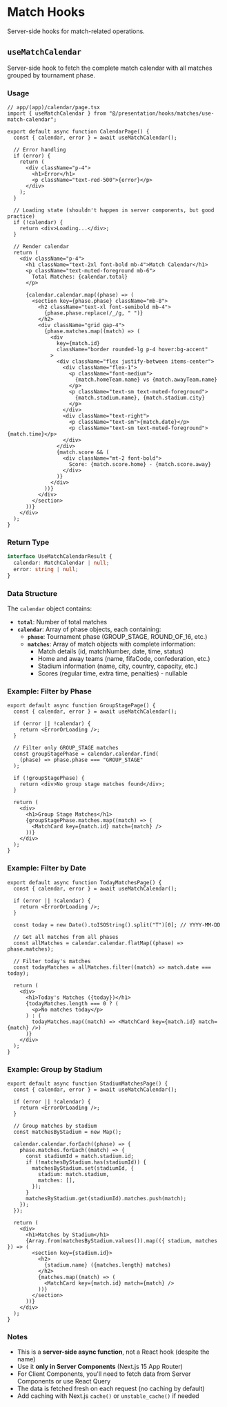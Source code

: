 # Match Hooks

Server-side hooks for match-related operations.

## `useMatchCalendar`

Server-side hook to fetch the complete match calendar with all matches grouped by tournament phase.

### Usage

```tsx
// app/(app)/calendar/page.tsx
import { useMatchCalendar } from "@/presentation/hooks/matches/use-match-calendar";

export default async function CalendarPage() {
  const { calendar, error } = await useMatchCalendar();

  // Error handling
  if (error) {
    return (
      <div className="p-4">
        <h1>Error</h1>
        <p className="text-red-500">{error}</p>
      </div>
    );
  }

  // Loading state (shouldn't happen in server components, but good practice)
  if (!calendar) {
    return <div>Loading...</div>;
  }

  // Render calendar
  return (
    <div className="p-4">
      <h1 className="text-2xl font-bold mb-4">Match Calendar</h1>
      <p className="text-muted-foreground mb-6">
        Total Matches: {calendar.total}
      </p>

      {calendar.calendar.map((phase) => (
        <section key={phase.phase} className="mb-8">
          <h2 className="text-xl font-semibold mb-4">
            {phase.phase.replace(/_/g, " ")}
          </h2>
          <div className="grid gap-4">
            {phase.matches.map((match) => (
              <div
                key={match.id}
                className="border rounded-lg p-4 hover:bg-accent"
              >
                <div className="flex justify-between items-center">
                  <div className="flex-1">
                    <p className="font-medium">
                      {match.homeTeam.name} vs {match.awayTeam.name}
                    </p>
                    <p className="text-sm text-muted-foreground">
                      {match.stadium.name}, {match.stadium.city}
                    </p>
                  </div>
                  <div className="text-right">
                    <p className="text-sm">{match.date}</p>
                    <p className="text-sm text-muted-foreground">{match.time}</p>
                  </div>
                </div>
                {match.score && (
                  <div className="mt-2 font-bold">
                    Score: {match.score.home} - {match.score.away}
                  </div>
                )}
              </div>
            ))}
          </div>
        </section>
      ))}
    </div>
  );
}
```

### Return Type

```typescript
interface UseMatchCalendarResult {
  calendar: MatchCalendar | null;
  error: string | null;
}
```

### Data Structure

The `calendar` object contains:

- **`total`**: Number of total matches
- **`calendar`**: Array of phase objects, each containing:
  - **`phase`**: Tournament phase (GROUP_STAGE, ROUND_OF_16, etc.)
  - **`matches`**: Array of match objects with complete information:
    - Match details (id, matchNumber, date, time, status)
    - Home and away teams (name, fifaCode, confederation, etc.)
    - Stadium information (name, city, country, capacity, etc.)
    - Scores (regular time, extra time, penalties) - nullable

### Example: Filter by Phase

```tsx
export default async function GroupStagePage() {
  const { calendar, error } = await useMatchCalendar();

  if (error || !calendar) {
    return <ErrorOrLoading />;
  }

  // Filter only GROUP_STAGE matches
  const groupStagePhase = calendar.calendar.find(
    (phase) => phase.phase === "GROUP_STAGE"
  );

  if (!groupStagePhase) {
    return <div>No group stage matches found</div>;
  }

  return (
    <div>
      <h1>Group Stage Matches</h1>
      {groupStagePhase.matches.map((match) => (
        <MatchCard key={match.id} match={match} />
      ))}
    </div>
  );
}
```

### Example: Filter by Date

```tsx
export default async function TodayMatchesPage() {
  const { calendar, error } = await useMatchCalendar();

  if (error || !calendar) {
    return <ErrorOrLoading />;
  }

  const today = new Date().toISOString().split("T")[0]; // YYYY-MM-DD

  // Get all matches from all phases
  const allMatches = calendar.calendar.flatMap((phase) => phase.matches);

  // Filter today's matches
  const todayMatches = allMatches.filter((match) => match.date === today);

  return (
    <div>
      <h1>Today's Matches ({today})</h1>
      {todayMatches.length === 0 ? (
        <p>No matches today</p>
      ) : (
        todayMatches.map((match) => <MatchCard key={match.id} match={match} />)
      )}
    </div>
  );
}
```

### Example: Group by Stadium

```tsx
export default async function StadiumMatchesPage() {
  const { calendar, error } = await useMatchCalendar();

  if (error || !calendar) {
    return <ErrorOrLoading />;
  }

  // Group matches by stadium
  const matchesByStadium = new Map();

  calendar.calendar.forEach((phase) => {
    phase.matches.forEach((match) => {
      const stadiumId = match.stadium.id;
      if (!matchesByStadium.has(stadiumId)) {
        matchesByStadium.set(stadiumId, {
          stadium: match.stadium,
          matches: [],
        });
      }
      matchesByStadium.get(stadiumId).matches.push(match);
    });
  });

  return (
    <div>
      <h1>Matches by Stadium</h1>
      {Array.from(matchesByStadium.values()).map(({ stadium, matches }) => (
        <section key={stadium.id}>
          <h2>
            {stadium.name} ({matches.length} matches)
          </h2>
          {matches.map((match) => (
            <MatchCard key={match.id} match={match} />
          ))}
        </section>
      ))}
    </div>
  );
}
```

### Notes

- This is a **server-side async function**, not a React hook (despite the name)
- Use it **only in Server Components** (Next.js 15 App Router)
- For Client Components, you'll need to fetch data from Server Components or use React Query
- The data is fetched fresh on each request (no caching by default)
- Add caching with Next.js `cache()` or `unstable_cache()` if needed
